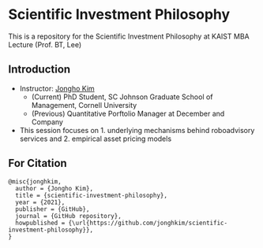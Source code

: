 # Scientific Investment Philosophy

This is a repository for the Scientific Investment Philosophy at KAIST MBA Lecture (Prof. BT, Lee)

## Introduction
- Instructor: [Jongho Kim](https://jonghkim.github.io/)
  - (Current) PhD Student, SC Johnson Graduate School of Management, Cornell University
  - (Previous) Quantitative Porftolio Manager at December and Company
- This session focuses on 1. underlying mechanisms behind roboadvisory services and 2. empirical asset pricing models

## For Citation
```
@misc{jonghkim,
  author = {Jongho Kim},
  title = {scientific-investment-philosophy},
  year = {2021},
  publisher = {GitHub},
  journal = {GitHub repository},
  howpublished = {\url{https://github.com/jonghkim/scientific-investment-philosophy}},
}
```
